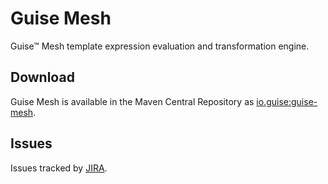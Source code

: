 # Guise Mesh

Guise™ Mesh template expression evaluation and transformation engine.


## Download

Guise Mesh is available in the Maven Central Repository as [io.guise:guise-mesh](https://search.maven.org/search?q=g:io.guise%20AND%20a:guise-mesh).

## Issues

Issues tracked by [JIRA](https://globalmentor.atlassian.net/projects/GUISE).
